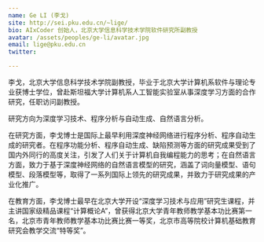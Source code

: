 ```yaml
---
name: Ge LI (李戈)
site: http://sei.pku.edu.cn/~lige/
bio: AIxCoder 创始人，北京大学信息科学技术学院软件研究所副教授
avatar: /assets/peoples/ge-li/avatar.jpg
email: lige@pku.edu.cn
twitter: 

---
```


李戈，北京大学信息科学技术学院副教授，毕业于北京大学计算机系软件与理论专业获博士学位，曾赴斯坦福大学计算机系人工智能实验室从事深度学习方面的合作研究，任职访问副教授。

研究方向为深度学习技术、程序分析与自动生成、自然语言分析。

在研究方面，李戈博士是国际上最早利用深度神经网络进行程序分析、程序自动生成的研究者。在程序功能分析、程序自动生成、缺陷预测等方面的研究成果受到了国内外同行的高度关注，引发了人们关于计算机自我编程能力的思考；在自然语言方面，致力于基于深度神经网络的自然语言模型的研究，涵盖了词向量模型、语句模型、段落模型等，取得了一系列国际上领先的研究成果，并致力于研究成果的产业化推广。

在教育方面，李戈博士最早在北京大学开设“深度学习技术与应用”研究生课程，并主讲国家级精品课程“计算概论A”，曾获得北京大学青年教师教学基本功比赛第一名，北京市青年教师教学基本功比赛比赛一等奖，北京市高等院校计算机基础教育研究会教学交流“特等奖”。

